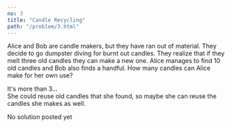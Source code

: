 ```yaml
---
no: 3
title: "Candle Recycling"
path: "/problem/3.html"
---
```


Alice and Bob are candle makers, but they have ran out of material. They decide to go dumpster diving for burnt out candles. They realize that if they melt three old candles they can make a new one. Alice manages to find 10 old candles and Bob also finds a handful. How many candles can Alice make for her own use? 

<drop-down caption="hint">
<div slot=content>
It's more than 3...
</div>
</drop-down>

<drop-down caption="hint 2">
<div slot=content>
She could reuse old candles that she found, so maybe she can reuse the candles she makes as well.
</div>
</drop-down>

No solution posted yet
